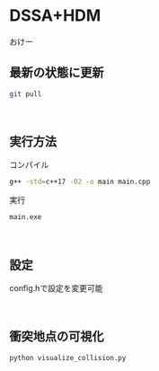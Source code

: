 # DSSA+HDM

おけー
<br>

## 最新の状態に更新

```bash
git pull
```

<br>

## 実行方法

コンパイル
```bash
g++ -std=c++17 -O2 -o main main.cpp
```
実行
```bash
main.exe
```

<br>

## 設定

config.hで設定を変更可能

<br>

## 衝突地点の可視化

```bash
python visualize_collision.py
```
